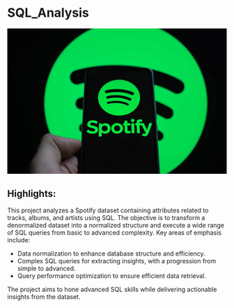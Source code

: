 # SQL_Analysis
![Logo](https://github.com/Srabani13/SQL_Analysis/blob/main/spotify-photo-logo.webp)

## Highlights:
This project analyzes a Spotify dataset containing attributes related to tracks, albums, and artists using SQL. The objective is to transform a denormalized dataset into a normalized structure and execute a wide range of SQL queries from basic to advanced complexity. Key areas of emphasis include:

- Data normalization to enhance database structure and efficiency.
- Complex SQL queries for extracting insights, with a progression from simple to advanced.
- Query performance optimization to ensure efficient data retrieval.

The project aims to hone advanced SQL skills while delivering actionable insights from the dataset.

